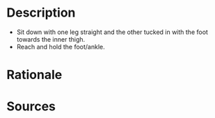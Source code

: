 # Description
- Sit down with one leg straight and the other tucked in with the foot towards the inner thigh.
- Reach and hold the foot/ankle.
# Rationale

# Sources